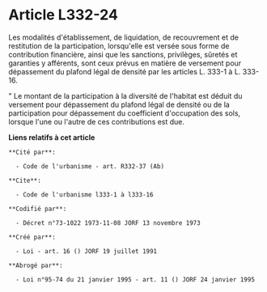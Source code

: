 # Article L332-24

Les modalités d'établissement, de liquidation, de recouvrement et de restitution de la participation, lorsqu'elle est versée
sous forme de contribution financière, ainsi que les sanctions, privilèges, sûretés et garanties y afférents, sont ceux
prévus en matière de versement pour dépassement du plafond légal de densité par les articles L. 333-1 à L. 333-16.

" Le montant de la participation à la diversité de l'habitat est déduit du versement pour dépassement du plafond légal de
densité ou de la participation pour dépassement du coefficient d'occupation des sols, lorsque l'une ou l'autre de ces
contributions est due.

**Liens relatifs à cet article**

	**Cité par**:

	  - Code de l'urbanisme - art. R332-37 (Ab)

	**Cite**:

	  - Code de l'urbanisme l333-1 à l333-16

	**Codifié par**:

	  - Décret n°73-1022 1973-11-08 JORF 13 novembre 1973

	**Créé par**:

	  - Loi - art. 16 () JORF 19 juillet 1991

	**Abrogé par**:

	  - Loi n°95-74 du 21 janvier 1995 - art. 11 () JORF 24 janvier 1995
